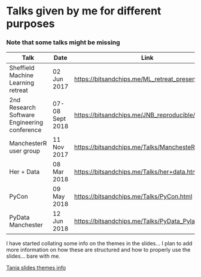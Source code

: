 # Talks given by me for different purposes
### Note that some talks might be missing

| Talk                                         | Date             | Link                                            |
|----------------------------------------------|------------------|-------------------------------------------------|
| Sheffield Machine Learning retreat           | 02 Jun 2017      | [https://bitsandchips.me/ML_retreat_presentation/ ](https://bitsandchips.me/ML_retreat_presentation/) |
| 2nd Research Software Engineering conference | 07- 08 Sept 2018 |  [https://bitsandchips.me/JNB_reproducible/  ](https://bitsandchips.me/JNB_reproducible/)     |
| ManchesterR user group                       | 11 Nov 2017      | [https://bitsandchips.me/Talks/ManchesteR.html ](https://bitsandchips.me/Talks/ManchesteR.html)   |
| Her + Data                                   | 08 Mar 2018      | [https://bitsandchips.me/Talks/her+data.html ](https://bitsandchips.me/Talks/her+data.html)     |
| PyCon                                        | 09 May 2018      | [https://bitsandchips.me/Talks/PyCon.html  ](https://bitsandchips.me/Talks/PyCon.html)       |
| PyData Manchester                              | 12 Jun 2018      | [https://bitsandchips.me/Talks/PyData_Pyladies.html  ](https://bitsandchips.me/Talks/PyData_Pyladies.html)       |


I have started collating some info on the themes in the slides... I plan to add more information on how these are structured and how to properly use the slides... bare with me.

[Tania slides themes info](Themes_docs.md)
